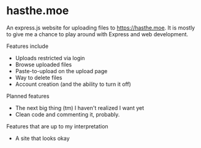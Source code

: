 # hasthe.moe
An express.js website for uploading files to https://hasthe.moe. It is mostly to give me a chance to play around with Express and web development.


Features include
 * Uploads restricted via login
 * Browse uploaded files
 * Paste-to-upload on the upload page
 * Way to delete files
 * Account creation (and the ability to turn it off)

 Planned features
 * The next big thing (tm) I haven't realized I want yet
 * Clean code and commenting it, probably.

Features that are up to my interpretation
 * A site that looks okay

